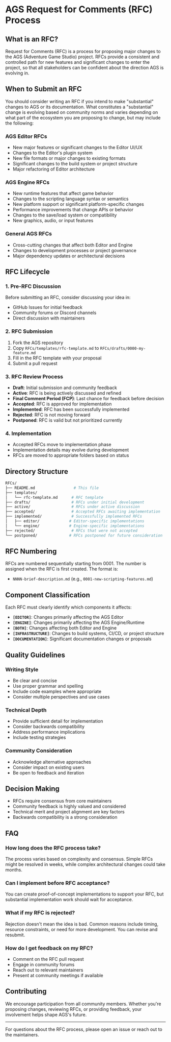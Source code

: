 # AGS Request for Comments (RFC) Process

## What is an RFC?

Request for Comments (RFC) is a process for proposing major changes to the AGS (Adventure Game Studio) project. RFCs provide a consistent and controlled path for new features and significant changes to enter the project, so that all stakeholders can be confident about the direction AGS is evolving in.

## When to Submit an RFC

You should consider writing an RFC if you intend to make "substantial" changes to AGS or its documentation. What constitutes a "substantial" change is evolving based on community norms and varies depending on what part of the ecosystem you are proposing to change, but may include the following:

### AGS Editor RFCs

- New major features or significant changes to the Editor UI/UX
- Changes to the Editor's plugin system
- New file formats or major changes to existing formats
- Significant changes to the build system or project structure
- Major refactoring of Editor architecture

### AGS Engine RFCs

- New runtime features that affect game behavior
- Changes to the scripting language syntax or semantics
- New platform support or significant platform-specific changes
- Performance improvements that change APIs or behavior
- Changes to the save/load system or compatibility
- New graphics, audio, or input features

### General AGS RFCs

- Cross-cutting changes that affect both Editor and Engine
- Changes to development processes or project governance
- Major dependency updates or architectural decisions

## RFC Lifecycle

### 1. Pre-RFC Discussion

Before submitting an RFC, consider discussing your idea in:

- GitHub Issues for initial feedback
- Community forums or Discord channels
- Direct discussion with maintainers

### 2. RFC Submission

1. Fork the AGS repository
2. Copy `RFCs/templates/rfc-template.md` to `RFCs/drafts/0000-my-feature.md`
3. Fill in the RFC template with your proposal
4. Submit a pull request

### 3. RFC Review Process

- **Draft**: Initial submission and community feedback
- **Active**: RFC is being actively discussed and refined
- **Final Comment Period (FCP)**: Last chance for feedback before decision
- **Accepted**: RFC is approved for implementation
- **Implemented**: RFC has been successfully implemented
- **Rejected**: RFC is not moving forward
- **Postponed**: RFC is valid but not prioritized currently

### 4. Implementation

- Accepted RFCs move to implementation phase
- Implementation details may evolve during development
- RFCs are moved to appropriate folders based on status

## Directory Structure

```sh
RFCs/
├── README.md                 # This file
├── templates/
│   └── rfc-template.md      # RFC template
├── drafts/                  # RFCs under initial development
├── active/                  # RFCs under active discussion
├── accepted/                # Accepted RFCs awaiting implementation
├── implemented/             # Successfully implemented RFCs
│   ├── editor/             # Editor-specific implementations
│   └── engine/             # Engine-specific implementations
├── rejected/                # RFCs that were not accepted
└── postponed/              # RFCs postponed for future consideration
```

## RFC Numbering

RFCs are numbered sequentially starting from 0001. The number is assigned when the RFC is first created. The format is:

- `NNNN-brief-description.md` (e.g., `0001-new-scripting-features.md`)

## Component Classification

Each RFC must clearly identify which components it affects:

- **`[EDITOR]`**: Changes primarily affecting the AGS Editor
- **`[ENGINE]`**: Changes primarily affecting the AGS Engine/Runtime
- **`[BOTH]`**: Changes affecting both Editor and Engine
- **`[INFRASTRUCTURE]`**: Changes to build systems, CI/CD, or project structure
- **`[DOCUMENTATION]`**: Significant documentation changes or proposals

## Quality Guidelines

### Writing Style

- Be clear and concise
- Use proper grammar and spelling
- Include code examples where appropriate
- Consider multiple perspectives and use cases

### Technical Depth

- Provide sufficient detail for implementation
- Consider backwards compatibility
- Address performance implications
- Include testing strategies

### Community Consideration

- Acknowledge alternative approaches
- Consider impact on existing users
- Be open to feedback and iteration

## Decision Making

- RFCs require consensus from core maintainers
- Community feedback is highly valued and considered
- Technical merit and project alignment are key factors
- Backwards compatibility is a strong consideration

## FAQ

### How long does the RFC process take?

The process varies based on complexity and consensus. Simple RFCs might be resolved in weeks, while complex architectural changes could take months.

### Can I implement before RFC acceptance?

You can create proof-of-concept implementations to support your RFC, but substantial implementation work should wait for acceptance.

### What if my RFC is rejected?

Rejection doesn't mean the idea is bad. Common reasons include timing, resource constraints, or need for more development. You can revise and resubmit.

### How do I get feedback on my RFC?

- Comment on the RFC pull request
- Engage in community forums
- Reach out to relevant maintainers
- Present at community meetings if available

## Contributing

We encourage participation from all community members. Whether you're proposing changes, reviewing RFCs, or providing feedback, your involvement helps shape AGS's future.

---

For questions about the RFC process, please open an issue or reach out to the maintainers.
